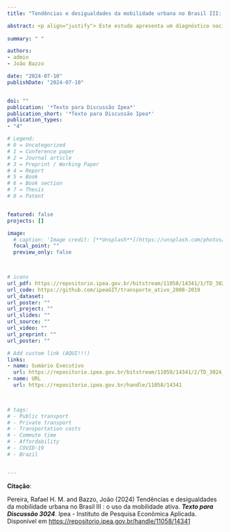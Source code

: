 ```yaml
---
title: "Tendências e desigualdades da mobilidade urbana no Brasil III: o uso da mobilidade ativa"

abstract: <p align="justify"> Este estudo apresenta um diagnóstico nacional da evolução das taxas de mobilidade ativa (a pé ou por bicicleta) nas viagens casa-trabalho, no Brasil, entre 2008 e 2019, com informações desagregadas para as principais regiões metropolitanas (RMs) e segundo recortes de sexo, cor ou raça, idade, grau de escolaridade e nível de renda. Adicionalmente, o estudo também apresenta as tendências dos números de mortes no trânsito que envolveram pedestres e ciclistas, segundo sexo, idade, cor e raça entre 2011 e 2021. Os resultados apontam uma trajetória de queda generalizada da mobilidade ativa nas cidades de todas as Grandes Regiões (GRs) e RMs do país, o que incide na população de todos os perfis socioeconômicos. Apesar dessa queda, o estudo indica que 23,6% da população ocupada nas cidades brasileiras e que 16,2% nas RMs se deslocavam a pé ou de bicicleta de casa para o trabalho em 2019. A redução da mobilidade ativa no país se reflete, em alguma medida, na redução do número de mortes de pedestres e ciclistas observada no período de 2011 a 2021. A diminuição do uso do transporte ativo nas cidades brasileiras se soma às tendências apontadas por estudos anteriores de persistente aumento do transporte individual motorizado e redução do uso de transporte público no Brasil, pelo menos desde 2000. Em conjunto, essas tendências apontam para uma trajetória preocupante de conformação de cidades com perfil de mobilidade cada vez mais dependente do transporte individual motorizado, menos sustentável, menos inclusivo e menos saudável. Esses resultados indicam a necessidade de mais estudos – para a coleta de informações detalhadas sobre viagens a pé e por meio de bicicleta – que sejam capazes de subsidiar a implementação de políticas mais efetivas para a promoção da mobilidade ativa, bem como a avaliação do impacto dessas políticas. </p>
  
summary: " "

authors:
- admin
- João Bazzo

date: "2024-07-10"
publishDate: "2024-07-10"


doi: ""
publication: '*Texto para Discussão Ipea*'
publication_short: '*Texto para Discussão Ipea*'
publication_types:
- "4"

# Legend: 
# 0 = Uncategorized
# 1 = Conference paper
# 2 = Journal article
# 3 = Preprint / Working Paper
# 4 = Report
# 5 = Book
# 6 = Book section
# 7 = Thesis
# 8 = Patent


featured: false
projects: []

image:
  # caption: 'Image credit: [**Unsplash**](https://unsplash.com/photos/jdD8gXaTZsc)'
  focal_point: ""
  preview_only: false


  
# icons
url_pdf: https://repositorio.ipea.gov.br/bitstream/11058/14341/1/TD_3024_web.pdf
url_code: https://github.com/ipeaGIT/transporte_ativo_2008-2019
url_dataset: 
url_poster: ""
url_project: ""
url_slides: ""
url_source: ""
url_video: ""
url_preprint: ""
url_poster: ""

# Add custom link (AQUI!!!)
links:
- name: Sumário Executivo
  url: https://repositorio.ipea.gov.br/bitstream/11058/14341/2/TD_3024_sumex.pdf
- name: URL
  url: https://repositorio.ipea.gov.br/handle/11058/14341

  

# tags:
# - Public transport
# - Private transport
# - Transportation costs
# - Commute time
# - Affordability
# - COVID-19
# - Brazil


---
```



__Citação__:

Pereira, Rafael H. M. and Bazzo, João (2024) Tendências e desigualdades da mobilidade urbana no Brasil III : o uso da mobilidade ativa. ***Texto para Discussão 3024***. Ipea - Instituto de Pesquisa Econômica Aplicada. Disponível em https://repositorio.ipea.gov.br/handle/11058/14341
